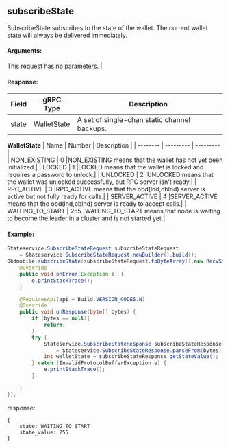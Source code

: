 ## subscribeState  

SubscribeState subscribes to the state of the wallet. The current wallet state will always be delivered immediately.

#### Arguments:
This request has no parameters.         | 


#### Response:
| Field		         |	gRPC Type		|	   Description  |
| -------- 	         |	---------       |      ---------    |  
| state              |	WalletState	    |A set of single-chan static channel backups.|
**WalletState**
| Name		         |	Number		    |	   Description  |
| -------- 	         |	---------       |      ---------    |  
| NON_EXISTING       |	0	            |NON_EXISTING means that the wallet has not yet been initialized.|
| LOCKED             |	1	            |LOCKED means that the wallet is locked and requires a password to unlock.|
| UNLOCKED           |	2	            |UNLOCKED means that the wallet was unlocked successfully, but RPC server isn't ready.|
| RPC_ACTIVE         |	3	            |RPC_ACTIVE means that the obd(lnd,oblnd) server is active but not fully ready for calls.|
| SERVER_ACTIVE      |	4	            |SERVER_ACTIVE means that the obd(lnd,oblnd) server is ready to accept calls.|
| WAITING_TO_START   |	255	            |WAITING_TO_START means that node is waiting to become the leader in a cluster and is not started yet.|
#### Example:

<!--
java code example
-->

```java
Stateservice.SubscribeStateRequest subscribeStateRequest 
    = Stateservice.SubscribeStateRequest.newBuilder().build();
Obdmobile.subscribeState(subscribeStateRequest.toByteArray(),new RecvStream(){
    @Override
    public void onError(Exception e) {
        e.printStackTrace();
    }

    @RequiresApi(api = Build.VERSION_CODES.N)
    @Override
    public void onResponse(byte[] bytes) {
        if (bytes == null){
            return;
        }
        try {
            Stateservice.SubscribeStateResponse subscribeStateResponse 
                = Stateservice.SubscribeStateResponse.parseFrom(bytes);
            int walletState = subscribeStateResponse.getStateValue();
        } catch (InvalidProtocolBufferException e) {
            e.printStackTrace();
        }

    }
});
```

<!--
下面放例子的返回结果 
-->
response:
```
{
    state: WAITING_TO_START
    state_value: 255
}
```


